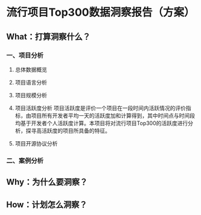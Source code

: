 # 流行项目Top300数据洞察报告（方案）
## What：打算洞察什么？
### 一、项目分析
1. 总体数据概览

2. 项目语言分析

3. 项目规模分析

4. 项目活跃度分析
项目活跃度是评价一个项目在一段时间内活跃情况的评价指标，由项目所有开发者平均一天的活跃度加和计算得到，其中时间点与时间段均基于开发者个人活跃度计算。本项目将对流行项目Top300的活跃度进行分析，探寻高活跃度的项目所具备的特征。
5. 项目开源协议分析

### 二、案例分析

## Why：为什么要洞察？

## How：计划怎么洞察？
